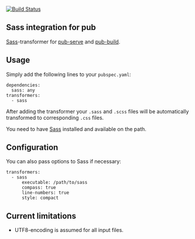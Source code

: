 [![Build Status](https://drone.io/bitbucket.org/evidentsolutions/dart-sass/status.png)](https://drone.io/bitbucket.org/evidentsolutions/dart-sass/latest)

## Sass integration for pub

[Sass](http://sass-lang.com/)-transformer for [pub-serve](http://pub.dartlang.org/doc/pub-serve.html) and
[pub-build](http://pub.dartlang.org/doc/pub-build.html).

## Usage

Simply add the following lines to your `pubspec.yaml`:

    dependencies:
      sass: any
    transformers:
      - sass

After adding the transformer your `.sass` and `.scss` files will be automatically transformed to
corresponding `.css` files.

You need to have [Sass](http://sass-lang.com/) installed and available on the path.

## Configuration

You can also pass options to Sass if necessary:

    transformers:
      - sass
          executable: /path/to/sass
          compass: true
          line-numbers: true
          style: compact

## Current limitations

- UTF8-encoding is assumed for all input files.
